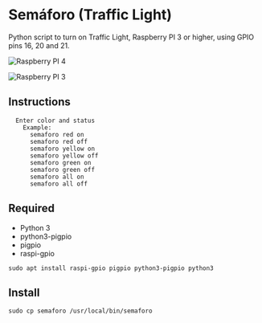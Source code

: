 # Semáforo (Traffic Light)
Python script to turn on Traffic Light, Raspberry PI 3 or higher, using GPIO pins 16, 20 and 21.

![Raspberry PI 4](https://user-images.githubusercontent.com/4519186/170693153-67655aa6-c043-45e9-8e8c-f30f0ce55e07.jpg)

![Raspberry PI 3](https://user-images.githubusercontent.com/4519186/170693166-d1042af8-3c23-471f-869e-b5fac9bd960b.jpg)

## Instructions
```
  Enter color and status
    Example:
      semaforo red on
      semaforo red off
      semaforo yellow on
      semaforo yellow off
      semaforo green on
      semaforo green off
      semaforo all on
      semaforo all off
```

## Required
- Python 3
- python3-pigpio
- pigpio
- raspi-gpio

```
sudo apt install raspi-gpio pigpio python3-pigpio python3
```

## Install
```
sudo cp semaforo /usr/local/bin/semaforo
```
